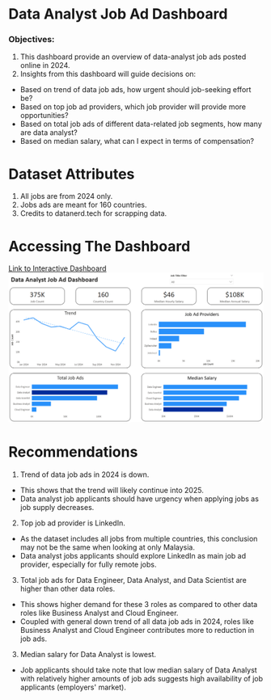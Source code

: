 # Data Analyst Job Ad Dashboard
### Objectives:
1) This dashboard provide an overview of data-analyst job ads posted online in 2024.
2) Insights from this dashboard will guide decisions on:
-   Based on trend of data job ads, how urgent should job-seeking effort be?
-   Based on top job ad providers, which job provider will provide more opportunities?
-   Based on total job ads of different data-related job segments, how many are data analyst?
-   Based on median salary, what can I expect in terms of compensation?

# Dataset Attributes
1)	All jobs are from 2024 only.
2)	Jobs ads are meant for 160 countries.
3)  Credits to datanerd.tech for scrapping data.

# Accessing The Dashboard
[Link to Interactive Dashboard](https://app.powerbi.com/view?r=eyJrIjoiMzg4YjYwZDctMzlkYi00NDQ0LWI4NjgtM2Q2MWE0YWJjMGZhIiwidCI6IjkyN2YxMzk0LTI4NmQtNDdhNi05NDljLTQ4MGYxMDYwZGI5OSIsImMiOjEwfQ%3D%3D&pageName=8f4a0822d2c4e7ddd0c3)
![Dashboard](/image/Dashboard.png)

# Recommendations
1)  Trend of data job ads in 2024 is down.
-   This shows that the trend will likely continue into 2025.
-   Data analyst job applicants should have urgency when applying jobs as job supply decreases.

2)  Top job ad provider is LinkedIn.
-   As the dataset includes all jobs from multiple countries, this conclusion may not be the same when looking at only Malaysia.
-   Data analyst jobs applicants should explore LinkedIn as main job ad provider, especially for fully remote jobs.

3)  Total job ads for Data Engineer, Data Analyst, and Data Scientist are higher than other data roles.
-   This shows higher demand for these 3 roles as compared to other data roles like Business Analyst and Cloud Engineer.
-   Coupled with general down trend of all data job ads in 2024, roles like Business Analyst and Cloud Engineer contributes more to reduction in job ads.

3)  Median salary for Data Analyst is lowest.
-   Job applicants should take note that low median salary of Data Analyst with relatively higher amounts of job ads suggests high availability of job applicants (employers' market).